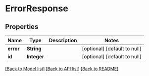 # ErrorResponse

## Properties

| Name      | Type        | Description | Notes                        |
| --------- | ----------- | ----------- | ---------------------------- |
| **error** | **String**  |             | [optional] [default to null] |
| **id**    | **Integer** |             | [optional] [default to null] |

[[Back to Model list]](/docs/api/README.md#documentation-for-models) [[Back to API list]](/docs/api/README.md#documentation-for-api-endpoints) [[Back to README]](/README.md)
